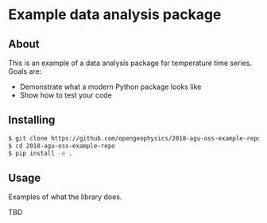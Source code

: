 # Example data analysis package

## About

This is an example of a data analysis package for temperature time series. Goals are:

* Demonstrate what a modern Python package looks like
* Show how to test your code

## Installing

```bash
$ git clone https://github.com/opengeophysics/2018-agu-oss-example-repo
$ cd 2018-agu-oss-example-repo
$ pip install -e .
```

## Usage

Examples of what the library does.

TBD

